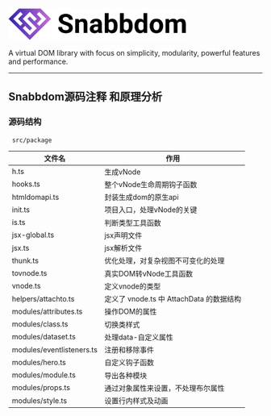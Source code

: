 <img alt="Snabbdom" src="readme-title.svg" width="356px">

A virtual DOM library with focus on simplicity, modularity, powerful features
and performance.

* * *

## Snabbdom源码注释 和原理分析

### 源码结构

` src/package`

|文件名|作用|
|--|--|
|h.ts|生成vNode|
|hooks.ts|整个vNode生命周期钩子函数|
|htmldomapi.ts|封装生成dom的原生api|
|init.ts|项目入口，处理vNode的关键|
|is.ts|判断类型工具函数|
|jsx-global.ts|jsx声明文件|
|jsx.ts|jsx解析文件|
|thunk.ts|优化处理，对复杂视图不可变化的处理|
|tovnode.ts|真实DOM转vNode工具函数|
|vnode.ts|定义vnode的类型|
|helpers/attachto.ts|定义了 vnode.ts 中 AttachData 的数据结构|
|modules/attributes.ts|操作DOM的属性|
|modules/class.ts|切换类样式|
|modules/dataset.ts|处理data-自定义属性|
|modules/eventlisteners.ts|注册和移除事件|
|modules/hero.ts|自定义钩子函数|
|modules/module.ts|导出各种模块|
|modules/props.ts|通过对象属性来设置，不处理布尔属性|
|modules/style.ts|设置行内样式及动画|